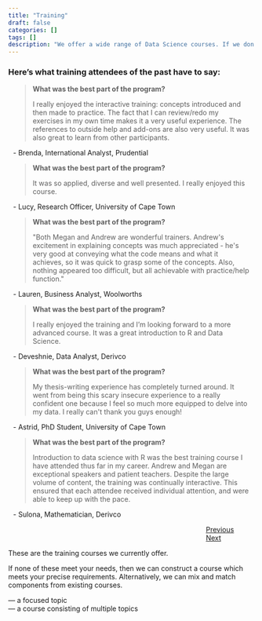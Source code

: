 ```yaml
---
title: "Training"
draft: false
categories: []
tags: []
description: "We offer a wide range of Data Science courses. If we don't have exactly what you're after we'll tailor make something just for you!"
---
```

<h3 class="training-feedback">Here’s what training attendees of the past have to say:</h3> 
<div id="testimonial">   				
	<div class="container">
		<div class="row">
			<div class="col-md-12 text-center" >
                <!-- <div class="quote"><i class="fa fa-quote-left fa-4x"></i></div> -->
                <div id="carouselExampleIndicators" class="carousel slide" data-ride="carousel" style="padding-left: 2%; padding-right: 2%;">
					<div class="carousel-inner">
						<div class="carousel-item active">
					    	<blockquote>
								<p><strong>What was the best part of the program?</strong></p>
					    		<p>I really enjoyed the interactive training: concepts introduced and then made to practice. The fact that I can review/redo my exercises in my own time makes it a very useful experience. The references to outside help and add-ons are also very useful. It was also great to learn from other participants.</p>
	                        </blockquote>
	                        <p>- Brenda, International Analyst, Prudential</p>
						</div>
						<div class="carousel-item">
					    	<blockquote>
								<p><strong>What was the best part of the program?</strong></p>
					    		<p>It was so applied, diverse and well presented. I really enjoyed this course.</p>
	                        </blockquote>
	                        <p>- Lucy, Research Officer, University of Cape Town</p>
						</div>
						<div class="carousel-item">
					    	<blockquote>
					    		<p><strong>What was the best part of the program?</strong></p>
								<p>"Both Megan and Andrew are wonderful trainers. Andrew's excitement in explaining concepts was much appreciated - he's very good at conveying what the code means and what it achieves, so it was quick to grasp some of the concepts. Also, nothing appeared too difficult, but all achievable with practice/help function."</p>
	                        </blockquote>
	                        <p>- Lauren, Business Analyst, Woolworths</p>
						</div>
						<div class="carousel-item">
	    			    	<blockquote>
								<p><strong>What was the best part of the program?</strong></p>
					    		<p>I really enjoyed the training and I’m looking forward to a more advanced course. It was a great introduction to R and Data Science.</p>
	                        </blockquote>
	                        <p>- Deveshnie, Data Analyst, Derivco</p>
						</div>
						<div class="carousel-item">
	    			    	<blockquote>
								<p><strong>What was the best part of the program?</strong></p>
					    		<p>My thesis-writing experience has completely turned around. It went from being this scary insecure experience to a really confident one because I feel so much more equipped to delve into my data. I really can't thank you guys enough!</p>
	                        </blockquote>
	                        <p>- Astrid, PhD Student, University of Cape Town</p>
						</div>
						<div class="carousel-item">
	    			    	<blockquote>
								<p><strong>What was the best part of the program?</strong></p>
					    		<p>Introduction to data science with R was the best training course I have attended thus far in my career. Andrew and Megan are exceptional speakers and patient teachers. Despite the large volume of content, the training was continually interactive. This ensured that each attendee received individual attention, and were able to keep up with the pace.</p>
	                        </blockquote>
	                        <p>- Sulona, Mathematician, Derivco</p>
						</div>
					</div>
            	</div>
				<a class="carousel-control-prev" href="#carouselExampleIndicators" role="button" data-slide="prev">
					<span class="carousel-control-prev-icon" aria-hidden="true" style="margin-right: 80%;"></span>
					<span class="sr-only">Previous</span>
				</a>
				<a class="carousel-control-next" href="#carouselExampleIndicators" role="button" data-slide="next">
					<span class="carousel-control-next-icon" aria-hidden="true" style="margin-left: 80%;"></span>
					<span class="sr-only">Next</span>
				</a>
            </div>							
		</div>
	</div>
</div>

These are the training courses we currently offer.

If none of these meet your needs, then we can construct a course which meets your precise requirements. Alternatively, we can mix and match components from existing courses.

<i class="fas fa-tag"></i> &mdash; a focused topic<br>
<i class="fas fa-list"></i> &mdash; a course consisting of multiple topics

